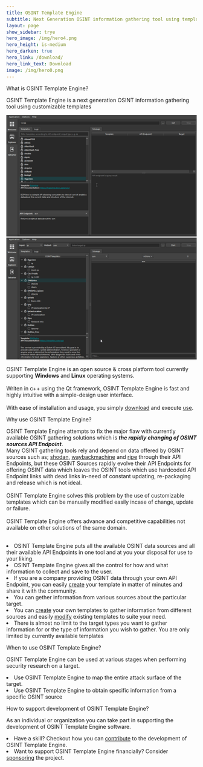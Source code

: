```yaml
---
title: OSINT Template Engine
subtitle: Next Generation OSINT information gathering tool using templates
layout: page
show_sidebar: trye
hero_image: /img/hero4.png
hero_height: is-medium
hero_darken: true
hero_link: /download/
hero_link_text: Download
image: /img/hero0.png
---
```


<div class="box">
    <p class="title is-4">What is OSINT Template Engine?</p>
    <div class="content">
    <p>
    OSINT Template Engine is a next generation OSINT information gathering tool using customizable templates
    </p>
    <center><img src="/img/ote_explorer.gif"></center>
    <center><img src="/img/ote_extractor.gif"></center>
    <p>
    OSINT Template Engine is an open source & cross platform tool currently supporting <b>Windows</b> and <b>Linux</b> operating systems.<br> <br>
    Writen in c++ using the Qt framework, OSINT Template Engine is fast and highly intuitive with a simple-design user interface.<br><br>
    With ease of installation and usage, you simply <a href="/download/">download</a> and execute <a href="https://github.com/3nock/OTE/wiki">use</a>.
    </p>
    </div>
</div>

<div class="box">
    <p class="title is-4">Why use OSINT Template Engine?</p>
    <div class="content">
    <p>
    OSINT Template Engine attempts to fix the major flaw with currently available OSINT gathering solutions which is <b><i>the rapidly changing of OSINT sources API Endpoint</i></b>. 
    <br>
    Many OSINT gathering tools rely and depend on data offered by OSINT sources such as; <a href="https://www.shodan.io/">shodan</a>, <a href="https://archive.org/web/"> waybackmachine</a> and <a href="https://stat.ripe.net/">ripe</a> through their API Endpoints, but these OSINT Sources rapidly evolve their API Endpoints for offering OSINT data which leaves the OSINT tools which use hardcoded API Endpoint links with dead links in-need of constant updating, re-packaging and release which is not ideal.
    <br>
    <br>
    OSINT Template Engine solves this problem by the use of customizable templates which can be manually modified easily incase of change, update or failure.
    <br>
    <br>
    OSINT Template Engine offers advance and competitive capabilities not available on other solutions of the same domain.
    <br>
    <br>
    <li> OSINT Template Engine puts all the available OSINT data sources and all their available API Endpoints in one tool and at you your disposal for use to your liking.</li>
    <li> OSINT Template Engine gives all the control for how and what information to collect and save to the user.</li>
    <li> If you are a company providing OSINT data through your own API Endpoint, you can easily <a href="https://github.com/3nock/OTE-Templates/blob/main/CREATE_TEMPLATE.md">create</a> your template in matter of minutes and share it with the community.</li>
    <li> You can gether information from various sources about the particular target.</li>
    <li> You can <a href="https://github.com/3nock/OTE-Templates/blob/main/CREATE_TEMPLATE.md">create</a> your own templates to gather information from different sources and easily <a href="https://github.com/3nock/OTE-Templates/blob/main/MODIFY_TEMPLATE.md">modify</a> existing templates to suite your need.</li>
    <li> There is almost no limit to the target types you want to gather information for or the type of information you wish to gather. You are only limited by currently available templates</li>
    </p>
    </div>
</div>

<div class="box">
    <p class="title is-4">When to use OSINT Template Engine?</p>
    <div class="content">
    <p>
    OSINT Template Engine can be used at various stages when performing security research on a target.
    <li> Use OSINT Template Engine to map the entire attack surface of the target.</li>
    <li> Use OSINT Template Engine to obtain specific information from a specific OSINT source</li>
    </p>
    </div>
</div>

<div class="box">
    <p class="title is-4">How to support development of OSINT Template Engine?</p>
    <div class="content">
    <p>
    As an individual or organization you can take part in supporting the development of OSINT Template Engine software.
    <li> Have a skill? Checkout how you can <a href="https://github.com/3nock/OTE/blob/main/CONTRIBUTING.md">contribute</a> to the development of OSINT Template Engine.</li>
    <li> Want to support OSINT Template Engine financially?  Consider <a href="/sponsor/">sponsoring</a> the project.</li>
    </p>
    </div>
</div>